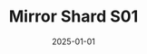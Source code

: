 ---
layout: track
title: Mirror Shard S01
permalink: /tracks/mirror-shard-s01/
description: "A StudioRich lo-fi track."
image: /assets/covers/mirror-shard-s01.webp
date: 2025-01-01
duration: "131.65"
album: "Stranger Vibes"
mood: [Dreamy, Nostalgic]
genre: [lo-fi, experimental, ambient]
---